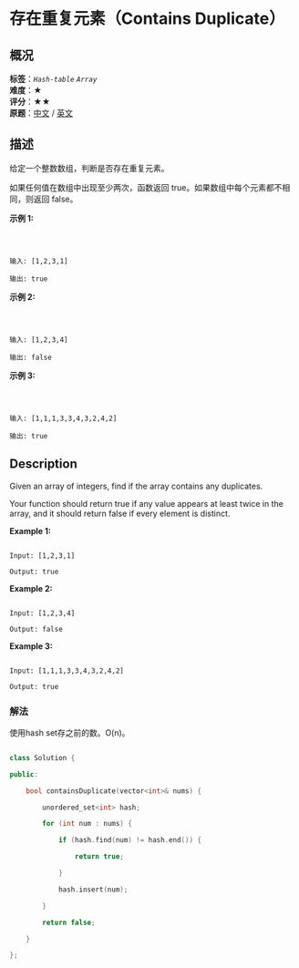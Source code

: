 # 存在重复元素（Contains Duplicate）
## 概况
**标签**：*`Hash-table`*  *`Array`*<br>
**难度**：★<br>
**评分**：★★<br>
**原题**：[中文](https://leetcode-cn.com/problems/contains-duplicate) / [英文](https://leetcode.com/problems/contains-duplicate)
## 描述

给定一个整数数组，判断是否存在重复元素。



如果任何值在数组中出现至少两次，函数返回 true。如果数组中每个元素都不相同，则返回 false。

**示例 1:**

```



输入: [1,2,3,1]

输出: true

```

**示例 2:**

```



输入: [1,2,3,4]

输出: false

```

**示例 3:**

```



输入: [1,1,1,3,3,4,3,2,4,2]

输出: true

```



## Description

Given an array of integers, find if the array contains any duplicates.



Your function should return true if any value appears at least twice in the array, and it should return false if every element is distinct.



**Example 1:**

```

Input: [1,2,3,1]

Output: true

```

**Example 2:**

```

Input: [1,2,3,4]

Output: false

```

**Example 3:**

```

Input: [1,1,1,3,3,4,3,2,4,2]

Output: true 

```



### 解法

使用hash set存之前的数。O(n)。

```c++

class Solution {

public:

    bool containsDuplicate(vector<int>& nums) {

        unordered_set<int> hash;

        for (int num : nums) {

            if (hash.find(num) != hash.end()) {

                return true;

            }

            hash.insert(num);

        }

        return false;

    }

};

```
